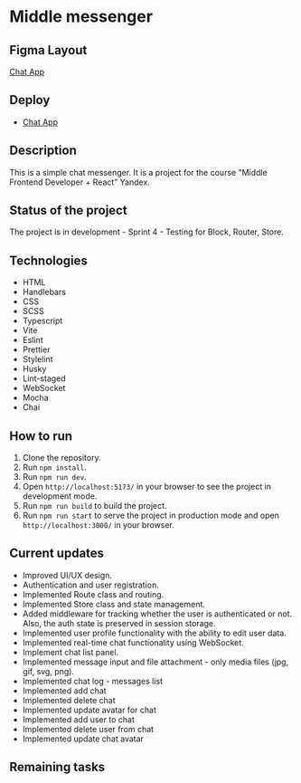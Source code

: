 # Middle messenger

## Figma Layout

[Chat App](https://www.figma.com/file/5l7bz72FHgpx33C2P3SqvS/Chat-Application?type=design&node-id=0-1&mode=design&t=FTQIcWgoMqVHbMmo-0)

## Deploy

- [Chat App](https://simple-chat-messenger.netlify.app/)

## Description

This is a simple chat messenger. It is a project for the course "Middle Frontend Developer + React" Yandex.

## Status of the project

The project is in development - Sprint 4 - Testing for Block, Router, Store.

## Technologies

- HTML
- Handlebars
- CSS
- SCSS
- Typescript
- Vite
- Eslint
- Prettier
- Stylelint
- Husky
- Lint-staged
- WebSocket
- Mocha
- Chai

## How to run

1. Clone the repository.
2. Run `npm install`.
3. Run `npm run dev`.
4. Open `http://localhost:5173/` in your browser to see the project in development mode.
5. Run `npm run build` to build the project.
6. Run `npm run start` to serve the project in production mode and open `http://localhost:3000/` in your browser.

## Current updates

- Improved UI/UX design.
- Authentication and user registration.
- Implemented Route class and routing.
- Implemented Store class and state management.
- Added middleware for tracking whether the user is authenticated or not. Also, the auth state is preserved in session storage.
- Implemented user profile functionality with the ability to edit user data.
- Implemented real-time chat functionality using WebSocket.
- Implement chat list panel.
- Implemented message input and file attachment - only media files (jpg, gif, svg, png).
- Implemented chat log - messages list
- Implemented add chat
- Implemented delete chat
- Implemented update avatar for chat
- Implemented add user to chat
- Implemented delete user from chat
- Implemented update chat avatar

## Remaining tasks

